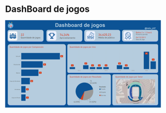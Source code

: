 # DashBoard de jogos

![Dashboard de jogos](https://raw.githubusercontent.com/Helio-Jr/dashboard-jogos/main/TelaDashBoardJogos.png)

<div align="center'>
<img src="https://raw.githubusercontent.com/Helio-Jr/dashboard-jogos/main/TelaDashBoardJogos.png" width="100px" />
</div>
                                                                                             
